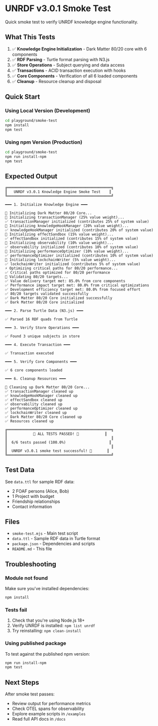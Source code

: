 # UNRDF v3.0.1 Smoke Test

Quick smoke test to verify UNRDF knowledge engine functionality.

## What This Tests

1. ✅ **Knowledge Engine Initialization** - Dark Matter 80/20 core with 6 components
2. ✅ **RDF Parsing** - Turtle format parsing with N3.js
3. ✅ **Store Operations** - Subject querying and data access
4. ✅ **Transactions** - ACID transaction execution with hooks
5. ✅ **Core Components** - Verification of all 6 loaded components
6. ✅ **Cleanup** - Resource cleanup and disposal

## Quick Start

### Using Local Version (Development)

```bash
cd playground/smoke-test
npm install
npm test
```

### Using npm Version (Production)

```bash
cd playground/smoke-test
npm run install-npm
npm test
```

## Expected Output

```
╔════════════════════════════════════════════════╗
║   UNRDF v3.0.1 Knowledge Engine Smoke Test    ║
╚════════════════════════════════════════════════╝

━━━ 1. Initialize Knowledge Engine ━━━

🌌 Initializing Dark Matter 80/20 Core...
🔧 Initializing transactionManager (25% value weight)...
✅ transactionManager initialized (contributes 25% of system value)
🔧 Initializing knowledgeHookManager (20% value weight)...
✅ knowledgeHookManager initialized (contributes 20% of system value)
🔧 Initializing effectSandbox (15% value weight)...
✅ effectSandbox initialized (contributes 15% of system value)
🔧 Initializing observability (10% value weight)...
✅ observability initialized (contributes 10% of system value)
🔧 Initializing performanceOptimizer (10% value weight)...
✅ performanceOptimizer initialized (contributes 10% of system value)
🔧 Initializing lockchainWriter (5% value weight)...
✅ lockchainWriter initialized (contributes 5% of system value)
⚡ Optimizing critical paths for 80/20 performance...
✅ Critical paths optimized for 80/20 performance
🎯 Validating 80/20 targets...
✅ Value delivery target met: 85.0% from core components
✅ Performance impact target met: 80.0% from critical optimizations
✅ Development efficiency target met: 80.0% from focused effort
✅ 80/20 targets validated successfully
✅ Dark Matter 80/20 Core initialized successfully
✅ Dark Matter 80/20 Core initialized

━━━ 2. Parse Turtle Data (N3.js) ━━━

✅ Parsed 16 RDF quads from Turtle

━━━ 3. Verify Store Operations ━━━

✅ Found 3 unique subjects in store

━━━ 4. Execute Transaction ━━━

✅ Transaction executed

━━━ 5. Verify Core Components ━━━

✅ 6 core components loaded

━━━ 6. Cleanup Resources ━━━

🧹 Cleaning up Dark Matter 80/20 Core...
✅ transactionManager cleaned up
✅ knowledgeHookManager cleaned up
✅ effectSandbox cleaned up
✅ observability cleaned up
✅ performanceOptimizer cleaned up
✅ lockchainWriter cleaned up
✅ Dark Matter 80/20 Core cleaned up
✅ Resources cleaned up

╔════════════════════════════════════════════════╗
║            🎉 ALL TESTS PASSED! 🎉            ║
║                                                ║
║  6/6 tests passed (100.0%)                    ║
║                                                ║
║  UNRDF v3.0.1 smoke test successful! 🚀       ║
╚════════════════════════════════════════════════╝
```

## Test Data

See `data.ttl` for sample RDF data:
- 2 FOAF persons (Alice, Bob)
- 1 Project with budget
- Friendship relationships
- Contact information

## Files

- `smoke-test.mjs` - Main test script
- `data.ttl` - Sample RDF data in Turtle format
- `package.json` - Dependencies and scripts
- `README.md` - This file

## Troubleshooting

### Module not found

Make sure you've installed dependencies:
```bash
npm install
```

### Tests fail

1. Check that you're using Node.js 18+
2. Verify UNRDF is installed: `npm list unrdf`
3. Try reinstalling: `npm clean-install`

### Using published package

To test against the published npm version:
```bash
npm run install-npm
npm test
```

## Next Steps

After smoke test passes:
- Review output for performance metrics
- Check OTEL spans for observability
- Explore example scripts in `/examples`
- Read full API docs in `/docs`
